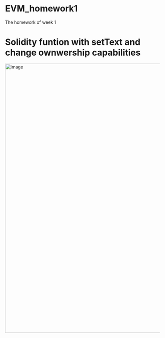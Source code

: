 # EVM_homework1
The homework of week 1
# Solidity funtion with setText and change ownwership capabilities
<img width="874" alt="image" src="https://github.com/user-attachments/assets/e6526d75-6932-4e53-9f4d-b68a7307059a" />
